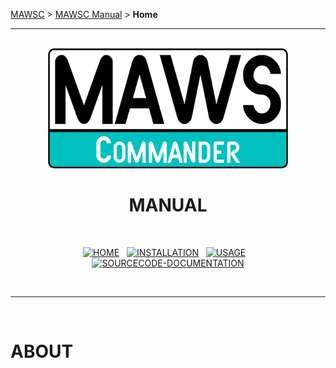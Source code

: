 <!-- b220618.112932 -->

[MAWSC](https://github.com/spectrum-health-systems/MAWSC) &gt; [MAWSC Manual](MAWSC-Manual.md) &gt; **Home**

***

<br>

<div align="center">

  <img src="../../.github/Logo/maws-logo-commander-512x256.png" alt="MAWSC logo" width="384">
  <h1> 
    MANUAL
  </h1>

  <br>
  
  [![HOME](https://img.shields.io/badge/HOME-00c0c0?style=for-the-badge)](MAWSC-Manual.md)&nbsp;&nbsp;&nbsp;[![INSTALLATION](https://img.shields.io/badge/INSTALLATION-007474?style=for-the-badge)](./Installation/MAWSC-Installation.md)&nbsp;&nbsp;&nbsp;[![USAGE](https://img.shields.io/badge/USAGE-007474?style=for-the-badge)](./Usage/MAWSC-Usage.md)&nbsp;&nbsp;&nbsp;[![SOURCECODE-DOCUMENTATION](https://img.shields.io/badge/SOURCECODE%20DOCUMENTATION-007474?style=for-the-badge)](./Sourcecode/MAWSC-Sourcecode.md)

</div>

<br>

***

<br>

# ABOUT
